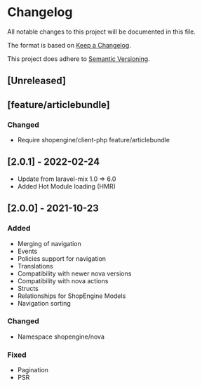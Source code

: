 # Changelog

All notable changes to this project will be documented in this file.

The format is based on [Keep a Changelog](https://keepachangelog.com/en/1.0.0/).

This project does adhere to [Semantic Versioning](https://semver.org/spec/v2.0.0.html).

## [Unreleased]

## [feature/articlebundle]
### Changed
- Require shopengine/client-php feature/articlebundle

## [2.0.1] - 2022-02-24
- Update from laravel-mix 1.0 => 6.0
- Added Hot Module loading (HMR)

## [2.0.0] - 2021-10-23
### Added
- Merging of navigation
- Events
- Policies support for navigation
- Translations
- Compatibility with newer nova versions
- Compatibility with nova actions
- Structs
- Relationships for ShopEngine Models
- Navigation sorting
### Changed
- Namespace shopengine/nova
### Fixed
- Pagination
- PSR

